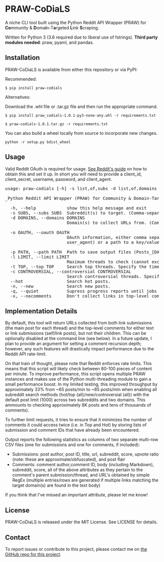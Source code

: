 # PRAW-CoDiaLS

A niche CLI tool built using the Python Reddit API Wrapper (PRAW) for **Co**mmunity & **D**oma**i**n-T**a**rgeted **L**ink **S**craping.

Written for Python 3 (3.6 required due to liberal use of fstrings). **Third party modules needed**: praw, pyaml, and pandas.

## Installation

PRAW-CoDiaLS is available from either this repository or via PyPI:

Recommended:

```
$ pip install praw-codials
```

Alternatives:

Download the .whl file or .tar.gz file and then run the appropriate command.

```
$ pip install praw_codials-1.0.1-py3-none-any.whl -r requirements.txt
```

```
$ praw-codials-1.0.1.tar.gz -r requirements.txt
```

You can also build a wheel locally from source to incorporate new changes.

```
python -r setup.py bdist_wheel
```

## Usage

Valid Reddit OAuth is required for usage. [See Reddit's guide](https://github.com/reddit-archive/reddit/wiki/OAuth2-Quick-Start-Example) on how to obtain this and set it up. In short you will need to provide a client_id, client_secret, username, password, and client_agent.

<pre>
usage: praw-codials [-h] -s list,of,subs -d list,of,domains -o client_id,client_secret,password,username,user_agent [-p PATH] /path/to/save/output/ [-l LIMIT] #of posts to search [--new] [--controversial] [--hot] [--top] [--quiet] [--nocomments]

_Python Reddit API Wrapper (PRAW) for Community & Domain-Targeted Link Scraping._

  -h, --help            show this help message and exit
  -s SUBS, --subs SUBS  Subreddit(s) to target. (Comma-separate multiples)
  -d DOMAINS, --domains DOMAINS
                        Domain(s) to collect URLs from. (Comma-separate multiples)

  -o OAUTH, --oauth OAUTH
                        OAuth information, either comma separated values in order (client_id, client_secret, password, username, 
                        user_agent) or a path to a key/value file in YAML format.
 
  -p PATH, --path PATH  Path to save output files (Posts_[DATETIME].csv and Posts_[DATETIME].csv. Default: working directory
  -l LIMIT, --limit LIMIT
                        Maximum threads to check (cannot exceed 1000).
  -t TOP, --top TOP     Search top threads. Specify the timeframe to consider (hour, day, week, month, year, all)
  -c CONTROVERSIAL, --controversial CONTROVERSIAL
                        Search controversial threads. Specify the timeframe to consider (hour, day, week, month, year, all)
  --hot                 Search hot posts.
  -n, --new             Search new posts.
  -q, --quiet           Supress progress reports until jobs are complete.
  -x, --nocomments      Don't collect links in top-level commentsReduces performance limitations caused by the Reddit API
</pre>


## Implementation Details
By default, this tool will return URLs collected from both link submissions (the main post for each thread) and the top-level comments for either text or link submissions (self/link posts), but not their children. This can be optionally disabled at the command line (see below). In a future update, I plan to provide an argument for setting a comment recursion depth; however, any such features will drastically impact performance due to the Reddit API rate-limit.

On that train of thought, please note that Reddit enforces rate limits. This means that this script will likely check between 80-100 pieces of content per minute. To improve performance, this script opens multiple PRAW instances and makes use of the Python multi-threading module to gain a small performance boost. In my limited testing, this improved throughput by approximately 33% from ~65 posts/min to ~85 posts/min when enabling all subreddit search methods (hot/top (all)/new/controversial (all)) with the default post limit (1000) across two subreddits and two domains. This ammounts to checking approximately 8K posts and tens of thousands of comments).

To further limit requests, it tries to ensure that it minimizes the number of comments it could access twice (i.e. in Top and Hot) by storing lists of submission and comment IDs that have already been encountered.

Output reports the following statistics as columns of two separate multi-row CSV files (one for submissions and one for comments, if included):

* Submissions: post author, post ID, title, url, subreddit, score, upvote ratio (note: these are approximate/obfuscated), and post flair
* Comments: comment author,comment ID, body (including Markdown), subreddit, score, all of the above attributes as they pertain to the comment's parent submission/thread, and URL's obtained by simple RegEx (multiple entries/rows are generated if multiple links matching the target domain(s) are found in the text body)

If you think that I've missed an important attribute, please let me know!


## License

PRAW-CoDiaLS is released under the MIT License. See LICENSE for details.


## Contact

To report issues or contribute to this project, please contact me on [the GitHub repo for this project](http://github.com/nkuehnle/praw-codials).
